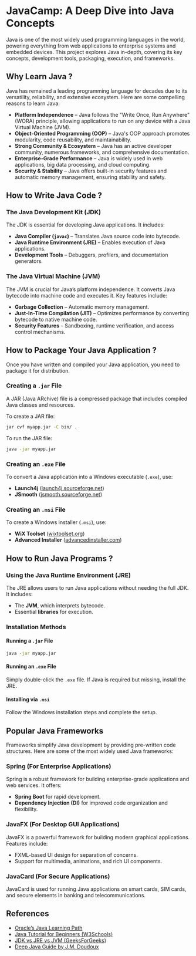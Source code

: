 # **JavaCamp: A Deep Dive into Java Concepts**

Java is one of the most widely used programming languages in the world, powering everything from web applications to enterprise systems and embedded devices. This project explores Java in-depth, covering its key concepts, development tools, packaging, execution, and frameworks.

## **Why Learn Java ?**

Java has remained a leading programming language for decades due to its versatility, reliability, and extensive ecosystem. Here are some compelling reasons to learn Java:

- **Platform Independence** – Java follows the "Write Once, Run Anywhere" (WORA) principle, allowing applications to run on any device with a Java Virtual Machine (JVM).
- **Object-Oriented Programming (OOP)** – Java's OOP approach promotes modularity, code reusability, and maintainability.
- **Strong Community & Ecosystem** – Java has an active developer community, numerous frameworks, and comprehensive documentation.
- **Enterprise-Grade Performance** – Java is widely used in web applications, big data processing, and cloud computing.
- **Security & Stability** – Java offers built-in security features and automatic memory management, ensuring stability and safety.

## **How to Write Java Code ?**

### **The Java Development Kit (JDK)**

The JDK is essential for developing Java applications. It includes:

- **Java Compiler (`javac`)** – Translates Java source code into bytecode.
- **Java Runtime Environment (JRE)** – Enables execution of Java applications.
- **Development Tools** – Debuggers, profilers, and documentation generators.

### **The Java Virtual Machine (JVM)**

The JVM is crucial for Java’s platform independence. It converts Java bytecode into machine code and executes it. Key features include:

- **Garbage Collection** – Automatic memory management.
- **Just-In-Time Compilation (JIT)** – Optimizes performance by converting bytecode to native machine code.
- **Security Features** – Sandboxing, runtime verification, and access control mechanisms.

## **How to Package Your Java Application ?**

Once you have written and compiled your Java application, you need to package it for distribution.

### **Creating a `.jar` File**

A JAR (Java ARchive) file is a compressed package that includes compiled Java classes and resources.

To create a JAR file:

```sh
jar cvf myapp.jar -C bin/ .
```

To run the JAR file:

```sh
java -jar myapp.jar
```

### **Creating an `.exe` File**

To convert a Java application into a Windows executable (`.exe`), use:

- **Launch4j** ([launch4j.sourceforge.net](http://launch4j.sourceforge.net/))
- **JSmooth** ([jsmooth.sourceforge.net](http://jsmooth.sourceforge.net/))

### **Creating an `.msi` File**

To create a Windows installer (`.msi`), use:

- **WiX Toolset** ([wixtoolset.org](https://wixtoolset.org/))
- **Advanced Installer** ([advancedinstaller.com](https://www.advancedinstaller.com/java.html))

## **How to Run Java Programs ?**

### **Using the Java Runtime Environment (JRE)**

The JRE allows users to run Java applications without needing the full JDK. It includes:

- The **JVM**, which interprets bytecode.
- Essential **libraries** for execution.

### **Installation Methods**

#### **Running a `.jar` File**

```sh
java -jar myapp.jar
```

#### **Running an `.exe` File**

Simply double-click the `.exe` file. If Java is required but missing, install the JRE.

#### **Installing via `.msi`**

Follow the Windows installation steps and complete the setup.

## **Popular Java Frameworks**

Frameworks simplify Java development by providing pre-written code structures. Here are some of the most widely used Java frameworks:

### **Spring** (For Enterprise Applications)

Spring is a robust framework for building enterprise-grade applications and web services. It offers:

- **Spring Boot** for rapid development.
- **Dependency Injection (DI)** for improved code organization and flexibility.

### **JavaFX** (For Desktop GUI Applications)

JavaFX is a powerful framework for building modern graphical applications. Features include:

- FXML-based UI design for separation of concerns.
- Support for multimedia, animations, and rich UI components.

### **JavaCard** (For Secure Applications)

JavaCard is used for running Java applications on smart cards, SIM cards, and secure elements in banking and telecommunications.

## **References**

- [Oracle’s Java Learning Path](https://dev.java/learn/)
- [Java Tutorial for Beginners (W3Schools)](https://www.w3schools.com/java/)
- [JDK vs JRE vs JVM (GeeksForGeeks)](https://www.geeksforgeeks.org/differences-jdk-jre-jvm/)
- [Deep Java Guide by J.M. Doudoux](https://www.jmdoudoux.fr/java/dej/chap-frameworks.htm)